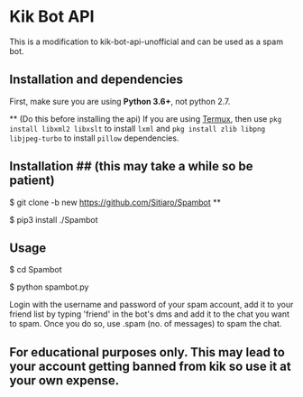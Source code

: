 # Kik Bot API #
This is a modification to kik-bot-api-unofficial and can be used as a spam bot.
## Installation and dependencies ##
First, make sure you are using **Python 3.6+**, not python 2.7. 

** (Do this before installing the api)
If you are using [Termux](https://termux.com/), then use `pkg install libxml2 libxslt` to install `lxml` and `pkg install zlib libpng libjpeg-turbo` to install `pillow` dependencies.

## Installation ## (this may take a while so be patient)
$ git clone -b new https://github.com/Sitiaro/Spambot **

$ pip3 install ./Spambot

## Usage ##
$ cd Spambot

$ python spambot.py

Login with the username and password of your spam account, add it to your friend list by typing 'friend' in the bot's dms and add it to the chat you want to spam. Once you do so, use .spam (no. of messages) to spam the chat.

## For educational purposes only. This may lead to your account getting banned from kik so use it at your own expense. ##

